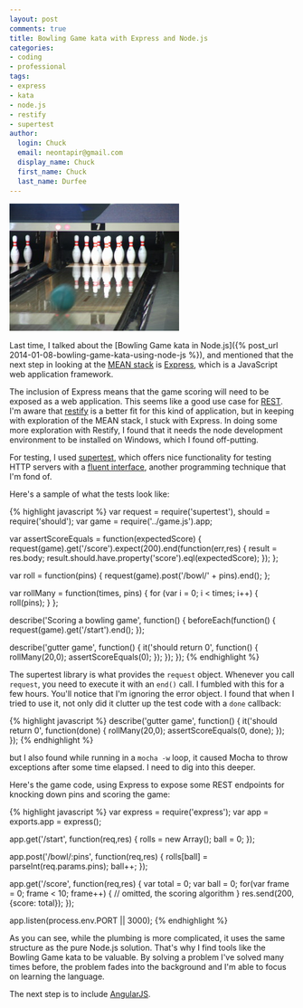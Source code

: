 ```yaml
---
layout: post
comments: true
title: Bowling Game kata with Express and Node.js
categories:
- coding
- professional
tags:
- express
- kata
- node.js
- restify
- supertest
author:
  login: Chuck
  email: neontapir@gmail.com
  display_name: Chuck
  first_name: Chuck
  last_name: Durfee
---
```

<img src="/assets/bowling-300x225.jpg"/>

Last time, I talked about the [Bowling Game kata in Node.js]({% post_url 2014-01-08-bowling-game-kata-using-node-js %}), and mentioned that the next step in looking at the [MEAN stack](http://www.mean.io/) is [Express](http://expressjs.com/), which is a JavaScript web application framework.

The inclusion of Express means that the game scoring will need to be exposed as a web application. This seems like a good use case for [REST](http://en.wikipedia.org/wiki/Representational_state_transfer). I'm aware that [restify](http://mcavage.me/node-restify/) is a better fit for this kind of application, but in keeping with exploration of the MEAN stack, I stuck with Express. In doing some more exploration with Restify, I found that it needs the node development environment to be installed on Windows, which I found off-putting.

For testing, I used [supertest](https://github.com/visionmedia/supertest‎), which offers nice functionality for testing HTTP servers with a [fluent interface](http://en.wikipedia.org/wiki/Fluent_interface), another programming technique that I'm fond of.

Here's a sample of what the tests look like:

{% highlight javascript %}
 var request = require('supertest'),
 should = require('should');
 var game = require('../game.js').app;

var assertScoreEquals = function(expectedScore) {
 request(game).get('/score').expect(200).end(function(err,res) {
 result = res.body;
 result.should.have.property('score').eql(expectedScore);
 });
 };

var roll = function(pins) {
 request(game).post('/bowl/' + pins).end();
 };

var rollMany = function(times, pins) {
 for (var i = 0; i < times; i++) {
 roll(pins);
 }
 };

describe('Scoring a bowling game', function() {
 beforeEach(function() {
 request(game).get('/start').end();
 });

describe('gutter game', function() {
 it('should return 0', function() {
 rollMany(20,0);
 assertScoreEquals(0);
 });
 });
 });
 {% endhighlight %}

The supertest library is what provides the `request` object. Whenever you call `request`, you need to execute it with an `end()` call. I fumbled with this for a few hours. You'll notice that I'm ignoring the error object. I found that when I tried to use it, not only did it clutter up the test code with a `done` callback:

{% highlight javascript %}
 describe('gutter game', function() {
 it('should return 0', function(done) {
 rollMany(20,0);
 assertScoreEquals(0, done);
 });
 });
 {% endhighlight %}

but I also found while running in a `mocha -w` loop, it caused Mocha to throw exceptions after some time elapsed. I need to dig into this deeper.

Here's the game code, using Express to expose some REST endpoints for knocking down pins and scoring the game:

{% highlight javascript %}
 var express = require('express');
 var app = exports.app = express();

app.get('/start', function(req,res) {
 rolls = new Array();
 ball = 0;
 });

app.post('/bowl/:pins', function(req,res) {
 rolls[ball] = parseInt(req.params.pins);
 ball++;
 });

app.get('/score', function(req,res) {
 var total = 0;
 var ball = 0;
 for(var frame = 0; frame < 10; frame++) {
 // omitted, the scoring algorithm
 }
 res.send(200, {score: total});
 });

app.listen(process.env.PORT || 3000);
 {% endhighlight %}

As you can see, while the plumbing is more complicated, it uses the same structure as the pure Node.js solution. That's why I find tools like the Bowling Game kata to be valuable. By solving a problem I've solved many times before, the problem fades into the background and I'm able to focus on learning the language.

The next step is to include [AngularJS](http://angularjs.org).
